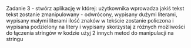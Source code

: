 Zadanie 3 - stwórz aplikację w której:
użytkownika wprowadza jakiś tekst
tekst zostanie zmanipulowany - odwrócony, wypisany dużymi literami, wypisany małymi literami
ilość znaków w tekście zostanie policzona i wypisana
podzielony na litery i wypisany
skorzystaj z różnych możliwości do łączenia stringów w kodzie
użyj 2 innych metod do manipulacji na stringu